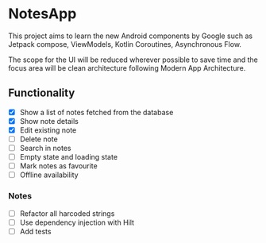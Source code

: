 # NotesApp

This project aims to learn the new Android components by Google such as
Jetpack compose, ViewModels, Kotlin Coroutines, Asynchronous Flow.

The scope for the UI will be reduced wherever possible to save time and
the focus area will be clean architecture following Modern App Architecture.

## Functionality
- [x] Show a list of notes fetched from the database
- [x] Show note details
- [x] Edit existing note
- [ ] Delete note
- [ ] Search in notes
- [ ] Empty state and loading state
- [ ] Mark notes as favourite
- [ ] Offline availability

### Notes

- [ ] Refactor all harcoded strings
- [ ] Use dependency injection with Hilt
- [ ] Add tests